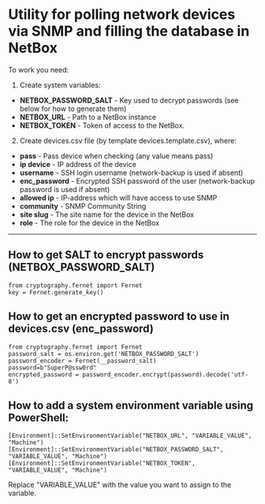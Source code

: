 # Utility for polling network devices via SNMP and filling the database in NetBox



To work you need:

1. Create system variables:

* **NETBOX_PASSWORD_SALT** - Key used to decrypt passwords (see below for how to generate them)
* **NETBOX_URL** - Path to a NetBox instance
* **NETBOX_TOKEN** - Token of access to the NetBox.

2. Create devices.csv file (by template devices.template.csv), where:

* **pass** - Pass device when checking (any value means pass)
* **ip device** - IP address of the device
* **username** - SSH login username (network-backup is used if absent)
* **enc_password** - Encrypted SSH password of the user (network-backup password is used if absent)
* **allowed ip** - IP-address which will have access to use SNMP
* **community** - SNMP Community String
* **site slug** - The site name for the device in the NetBox
* **role** - The role for the device in the NetBox

---

## How to get SALT to encrypt passwords (NETBOX_PASSWORD_SALT)

```
from cryptography.fernet import Fernet
key = Fernet.generate_key()
```

## How to get an encrypted password to use in devices.csv (enc_password)

``` 
from cryptography.fernet import Fernet
password_salt = os.environ.get('NETBOX_PASSWORD_SALT')
password_encoder = Fernet(__password_salt)
password=b"SuperP@ssw0rd"
encrypted_password = password_encoder.encrypt(password).decode('utf-8')
```

## How to add a system environment variable using PowerShell:
```
[Environment]::SetEnvironmentVariable("NETBOX_URL", "VARIABLE_VALUE", "Machine")
[Environment]::SetEnvironmentVariable("NETBOX_PASSWORD_SALT", "VARIABLE_VALUE", "Machine")
[Environment]::SetEnvironmentVariable("NETBOX_TOKEN", "VARIABLE_VALUE", "Machine")
```
Replace "VARIABLE_VALUE" with the value you want to assign to the variable.
